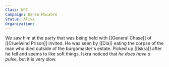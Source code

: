 ```yaml
---
Class: NPC
Campaign: Danse Macabre
Status: Alive
Organization:
---
```

We saw him at the party that was being held with [[General Chase]] of [[Cruelwind Prison]] invited. He was seen by [[Dia]] eating the corpse of the man who died outside of the  burgomaster's estate. Picked up [[Iskra]] after he fell and seems to like soft things. Iskra noticed that *he does have a pulse,* but it is very slow.